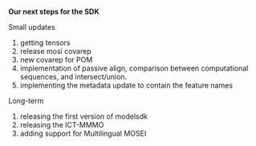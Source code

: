 **Our next steps for the SDK**

Small updates

1. getting tensors
2. release mosi covarep
3. new covarep for POM
4. implementation of passive align, comparison between computational sequences, and intersect/union.
5. implementing the metadata update to contain the feature names


Long-term

1. releasing the first version of modelsdk
2. releasing the ICT-MMMO
3. adding support for Multilingual MOSEI

